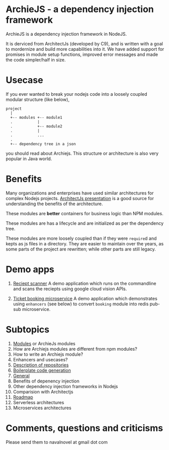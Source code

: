 # ArchieJS - a dependency injection framework

ArchieJS is a dependency injection framework in NodeJS.

It is derviced from ArchitectJs (developed by C9), and is written with a goal to mordernize and build more capabilities into it. We have added support for promises in module setup functions, improved error messages and made the code simpler/half in size.

# Usecase

If you ever wanted to break your nodejs code into a loosely coupled modular structure (like below),

```
project
  |
  +-- modules +-- module1
  .           | 
  .           +-- module2
  .           |
  .           ...  
  .   
  +-- dependency tree in a json
```

you should read about Archiejs. This structure or architecture is also very popular in Java world.

# Benefits

Many organizations and enterprises have used similar architectures for complex Nodejs projects. [ArchitectJs presentation](http://www.slideshare.net/sergimansilla/architecting-large-nodejs-applications-14912706) is a good source for understanding the benefits of the architecture.

These modules are **better** containers for business logic than NPM modules. 

These modules are has a lifecycle and are initialized as per the dependency tree.

These modules are more loosely coupled than if they were `require`d and kepts as js files in a directory. They are easier to maintain over the years, as some parts of the project are rewritten; while other parts are still legacy. 

# Demo apps

1. [Reciept scanner](https://github.com/archiejs/demo-basicapp-googlecloudvision-reciept-scanner) 
  A demo application which runs on the commandline and scans the reciepts using google cloud vision APIs.

2. [Ticket booking microservice](https://github.com/archiejs/demo-webapp-mongo-redis-ticket_booking) 
  A demo application which demonstrates using `enhancers` (see below) to convert `booking` module into redis pub-sub microservice.

# Subtopics

1. [Modules](#tbd) or ArchieJs modules
  1. How are Archiejs modules are different from npm modules?
  2. How to write an Archiejs module?
  3. Enhancers and usecases?
3. [Description of repositories](#tbd)
4. [Boilerplate code generation](#tbd)
5. [General](#tbd)
  1. Benefits of depenency injection
  2. Other dependency injection frameworks in Nodejs
  3. Comparision with Architectjs
5. [Roadmap](#tbd)
  1. Serverless architectures
  2. Microservices architectures

# 

# Comments, questions and criticisms

Please send them to navalnovel at gmail dot com
